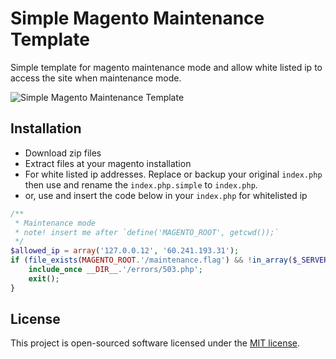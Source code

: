 # Simple Magento Maintenance Template

Simple template for magento maintenance mode and allow white listed ip to access the site when maintenance mode.

![Simple Magento Maintenance Template](https://goo.gl/cSmIs7)

## Installation

 - Download zip files
 - Extract files at your magento installation
 - For white listed ip addresses. Replace or backup your original `index.php` then use and rename the
 `index.php.simple` to `index.php`.
 - or, use and insert the code below in your `index.php` for whitelisted ip
```php
/**
 * Maintenance mode
 * note! insert me after `define('MAGENTO_ROOT', getcwd());`
 */
$allowed_ip = array('127.0.0.12', '60.241.193.31');
if (file_exists(MAGENTO_ROOT.'/maintenance.flag') && !in_array($_SERVER['REMOTE_ADDR'], $allowed_ip)) {
	include_once __DIR__.'/errors/503.php';
	exit();
}
```


## License
This project is open-sourced software licensed under the [MIT license][mit-url].

[mit-url]: http://opensource.org/licenses/MIT